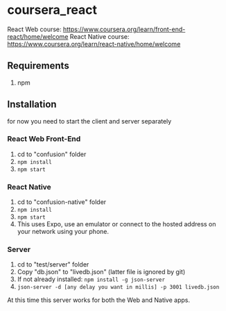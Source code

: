 
# coursera_react
React Web course: https://www.coursera.org/learn/front-end-react/home/welcome
React Native course: https://www.coursera.org/learn/react-native/home/welcome

## Requirements
 1. npm

## Installation
for now you need to start the client and server separately

### React Web Front-End
 1. cd to "confusion" folder
 2. `npm install`
 3. `npm start`
 
### React Native
 1. cd to "confusion-native" folder
 2. `npm install`
 3. `npm start`
 4. This uses Expo, use an emulator or connect to the hosted address on your network using your phone.

### Server
1. cd to "test/server" folder
2. Copy "db.json" to "livedb.json" (latter file is ignored by git)
3. If not already installed: `npm install -g json-server`
4. `json-server -d [any delay you want in millis] -p 3001 livedb.json`

At this time this server works for both the Web and Native apps.
